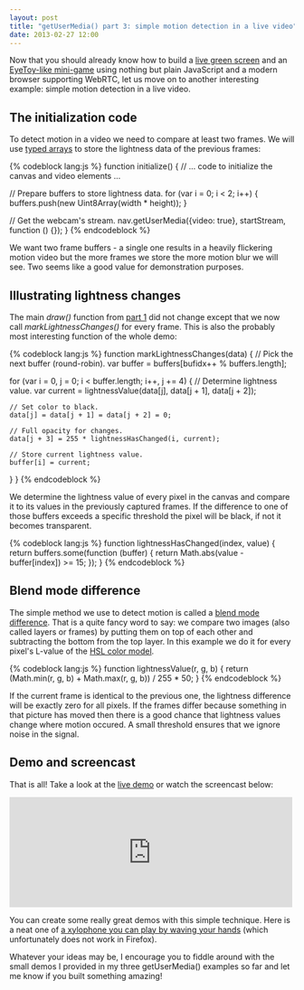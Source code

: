 ```yaml
---
layout: post
title: "getUserMedia() part 3: simple motion detection in a live video"
date: 2013-02-27 12:00
---
```


Now that you should already know how to build a
[live green screen](/blog/2012/10/building-a-live-green-screen-with-getusermedia-and-mediastreams/)
and an
[EyeToy-like mini-game](/blog/2012/10/getusermedia-part-2-building-an-eyetoy-like-mini-game/)
using nothing but plain JavaScript and a modern browser supporting WebRTC, let
us move on to another interesting example: simple motion detection in a live
video.

## The initialization code

To detect motion in a video we need to compare at least two frames. We will use
[typed arrays](https://developer.mozilla.org/en-US/docs/JavaScript_typed_arrays)
to store the lightness data of the previous frames:

{% codeblock lang:js %}
function initialize() {
  // ... code to initialize the canvas and video elements ...

  // Prepare buffers to store lightness data.
  for (var i = 0; i < 2; i++) {
    buffers.push(new Uint8Array(width * height));
  }

  // Get the webcam's stream.
  nav.getUserMedia({video: true}, startStream, function () {});
}
{% endcodeblock %}

We want two frame buffers - a single one results in a heavily
flickering motion video but the more frames we store the more motion blur
we will see. Two seems like a good value for demonstration purposes.

## Illustrating lightness changes

The main *draw()* function from
[part 1](/blog/2012/10/building-a-live-green-screen-with-getusermedia-and-mediastreams/)
did not change except that we now call *markLightnessChanges()* for every frame.
This is also the probably most interesting function of the whole demo:

{% codeblock lang:js %}
function markLightnessChanges(data) {
  // Pick the next buffer (round-robin).
  var buffer = buffers[bufidx++ % buffers.length];

  for (var i = 0, j = 0; i < buffer.length; i++, j += 4) {
    // Determine lightness value.
    var current = lightnessValue(data[j], data[j + 1], data[j + 2]);

    // Set color to black.
    data[j] = data[j + 1] = data[j + 2] = 0;

    // Full opacity for changes.
    data[j + 3] = 255 * lightnessHasChanged(i, current);

    // Store current lightness value.
    buffer[i] = current;
  }
}
{% endcodeblock %}

We determine the lightness value of every pixel in the canvas and compare it
to its values in the previously captured frames. If the difference to one of
those buffers exceeds a specific threshold the pixel will be black, if not it
becomes transparent.

{% codeblock lang:js %}
function lightnessHasChanged(index, value) {
  return buffers.some(function (buffer) {
    return Math.abs(value - buffer[index]) >= 15;
  });
}
{% endcodeblock %}

## Blend mode difference

The simple method we use to detect motion is called a
[blend mode difference](http://en.wikipedia.org/wiki/Blend_modes#Difference).
That is a quite fancy word to say: we compare two images (also called layers
or frames) by putting them on top of each other and subtracting the bottom from
the top layer. In this example we do it for every pixel's L-value of the
[HSL color model](https://en.wikipedia.org/wiki/HSL_and_HSV).

{% codeblock lang:js %}
function lightnessValue(r, g, b) {
  return (Math.min(r, g, b) + Math.max(r, g, b)) / 255 * 50;
}
{% endcodeblock %}

If the current frame is identical to the previous one, the lightness
difference will be exactly zero for all pixels. If the frames differ because
something in that picture has moved then there is a good chance that lightness
values change where motion occured. A small threshold ensures that we ignore
noise in the signal.

## Demo and screencast

That is all! Take a look at the [live demo](/demos/motion-detection/) or watch
the screencast below:

<iframe class="embed embed-space"
 src="http://player.vimeo.com/video/60650211?title=1&amp;byline=1&amp;portrait=1"
 width="500" height="195" frameborder="0"
 webkitAllowFullScreen mozallowfullscreen allowFullScreen></iframe>

You can create some really great demos with this simple technique. Here is a
neat one of
[a xylophone you can play by waving your hands](http://www.soundstep.com/blog/experiments/jsdetection/)
(which unfortunately does not work in Firefox).

Whatever your ideas may be, I encourage you to fiddle around with the small
demos I provided in my three getUserMedia() examples so far and let me know if
you built something amazing!
